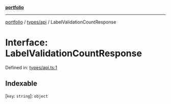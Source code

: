 [**portfolio**](../../../README.md)

***

[portfolio](../../../modules.md) / [types/api](../README.md) / LabelValidationCountResponse

# Interface: LabelValidationCountResponse

Defined in: [types/api.ts:1](https://github.com/tnorlund/Portfolio/blob/a003f061f44e21274785ba9621407845c0cb35bf/portfolio/types/api.ts#L1)

## Indexable

\[`key`: `string`\]: `object`
